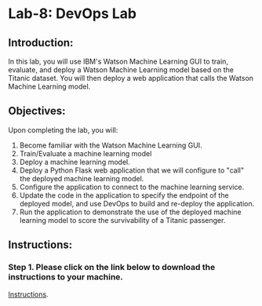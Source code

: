 # Lab-8: DevOps Lab 

## Introduction:

In this lab, you will use IBM's Watson Machine Learning GUI to train, evaluate, and deploy a Watson Machine Learning model based on the Titanic dataset. You will then deploy a web application that calls the Watson Machine Learning model. 

## Objectives:

Upon completing the lab, you will:

1. Become familiar with the Watson Machine Learning GUI.  
2. Train/Evaluate a machine learning model
3. Deploy a machine learning model. 
4. Deploy a Python Flask web application that we will configure to "call" the deployed machine learning model.  
5. Configure the application to connect to the machine learning service. 
6. Update the code in the application to specify the endpoint of the deployed model, and use DevOps to build and re-deploy the application. 
7. Run the application to demonstrate the use of the deployed machine learning model to score the survivability of a Titanic passenger. 

## Instructions:

### Step 1.  Please click on the link below to download the instructions to your machine.

[Instructions](https://github.com/bleonardb3/ML_POT_11-08/raw/master/Lab-4/Lab-4a/WatsonMachineLearningv7.pdf).
